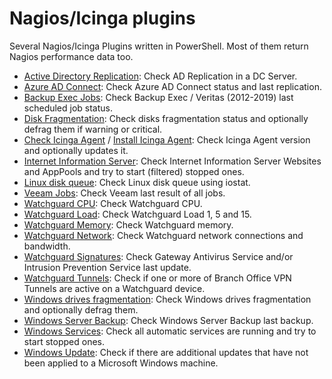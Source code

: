 # Nagios/Icinga plugins

Several Nagios/Icinga Plugins written in PowerShell. Most of them return Nagios performance data too.

- [Active Directory Replication](https://github.com/juangranados/nagios-plugins/blob/master/check_adreplication.ps1): Check AD Replication in a DC Server.
- [Azure AD Connect](https://github.com/juangranados/nagios-plugins/blob/master/check_azureadconnectsync.ps1): Check Azure AD Connect status and last replication.
- [Backup Exec Jobs](https://github.com/juangranados/nagios-plugins/blob/master/check_bejobs.ps1): Check Backup Exec / Veritas (2012-2019) last scheduled job status.
- [Disk Fragmentation](https://github.com/juangranados/nagios-plugins/blob/master/check_diskdefragstatus.ps1): Check disks fragmentation status and optionally defrag them if warning or critical.
- [Check Icinga Agent](https://github.com/juangranados/nagios-plugins/blob/master/check_icingaversion.ps1) / [Install Icinga Agent](https://github.com/juangranados/nagios-plugins/blob/master/install_icinga.ps1): Check Icinga Agent version and optionally updates it.
- [Internet Information Server](https://github.com/juangranados/nagios-plugins/blob/master/check_iis.ps1): Check Internet Information Server Websites and AppPools and try to start (filtered) stopped ones.
- [Linux disk queue](https://github.com/juangranados/nagios-plugins/blob/master/check_diskq.sh): Check Linux disk queue using iostat.
- [Veeam Jobs](https://github.com/juangranados/nagios-plugins/blob/master/check_veeamjobs.ps1): Check Veeam last result of all jobs.
- [Watchguard CPU](https://github.com/juangranados/nagios-plugins/blob/master/check_wg_cpu.sh): Check Watchguard CPU.
- [Watchguard Load](https://github.com/juangranados/nagios-plugins/blob/master/check_wg_load.sh): Check Watchguard Load 1, 5 and 15.
- [Watchguard Memory](https://github.com/juangranados/nagios-plugins/blob/master/check_wg_mem.sh): Check Watchguard memory.
- [Watchguard Network](https://github.com/juangranados/nagios-plugins/blob/master/check_wg_network.sh): Check Watchguard network connections and bandwidth.
- [Watchguard Signatures](https://github.com/juangranados/nagios-plugins/blob/master/check_wg_signatures.sh): Check Gateway Antivirus Service and/or Intrusion Prevention Service last update.
- [Watchguard Tunnels](https://github.com/juangranados/nagios-plugins/blob/master/check_wg_tunnels.sh): Check if one or more of Branch Office VPN Tunnels are active on a Watchguard device.
- [Windows drives fragmentation](https://github.com/juangranados/nagios-plugins/blob/master/check_diskdefragstatus.ps1): Check Windows drives fragmentation and optionally defrag them.
- [Windows Server Backup](https://github.com/juangranados/nagios-plugins/blob/master/check_wsb.ps1): Check Windows Server Backup last backup.
- [Windows Services](https://github.com/juangranados/nagios-plugins/blob/master/check_services.ps1): Check all automatic services are running and try to start stopped ones.
- [Windows Update](https://github.com/juangranados/nagios-plugins/blob/master/check_updates.ps1): Check if there are additional updates that have not been applied to a Microsoft Windows machine.
